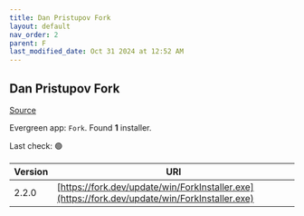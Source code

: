 ```yaml
---
title: Dan Pristupov Fork
layout: default
nav_order: 2
parent: F
last_modified_date: Oct 31 2024 at 12:52 AM
---
```


## Dan Pristupov Fork

[Source](https://www.fork.dev)

Evergreen app: `Fork`. Found **1** installer.

Last check: 🟢

| Version | URI                                                                                            |
| ------- | ---------------------------------------------------------------------------------------------- |
| 2.2.0   | [https://fork.dev/update/win/ForkInstaller.exe](https://fork.dev/update/win/ForkInstaller.exe) |
